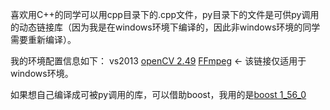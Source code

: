 喜欢用C++的同学可以用cpp目录下的.cpp文件，py目录下的文件是可供py调用的动态链接库（因为我是在windows环境下编译的，因此非windows环境的同学需要重新编译）。

我的环境配置信息如下：
vs2013
[openCV 2.49](http://opencv.org/downloads.html)
[FFmpeg](http://ffmpeg.zeranoe.com/builds/) <- 该链接仅适用于windows环境。

如果想自己编译成可被py调用的库，可以借助boost，我用的是[boost 1_56_0](http://www.boost.org/)